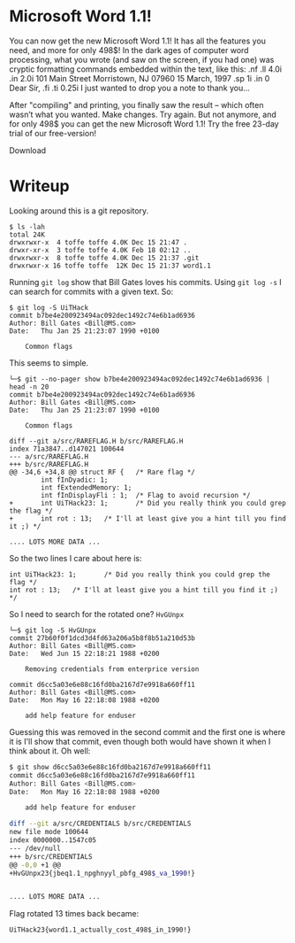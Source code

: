 # Microsoft Word 1.1!

You can now get the new Microsoft Word 1.1! It has all the features you need, and more for only 498$!
In the dark ages of computer word processing, what you wrote (and saw on the screen, if you had one) was cryptic formatting commands embedded within the text, like this:
.nf
.ll 4.0i
.in 2.0i
101 Main Street
Morristown, NJ 07960
15 March, 1997
.sp 1i
.in 0
Dear Sir,
.fi
.ti 0.25i
I just wanted to drop you a note to thank you…

After "compiling" and printing, you finally saw the result – which often wasn’t what you wanted. Make changes. Try again.
But not anymore, and for only 498$ you can get the new Microsoft Word 1.1!
Try the free 23-day trial of our free-version!

Download

# Writeup

Looking around this is a git repository.

```
$ ls -lah
total 24K
drwxrwxr-x  4 toffe toffe 4.0K Dec 15 21:47 .
drwxr-xr-x  3 toffe toffe 4.0K Feb 18 02:12 ..
drwxrwxr-x  8 toffe toffe 4.0K Dec 15 21:37 .git
drwxrwxr-x 16 toffe toffe  12K Dec 15 21:37 word1.1
```

Running `git log` show that Bill Gates loves his commits. Using `git log -s` I can search for commits with a given text. So:

```
$ git log -S UiTHack
commit b7be4e200923494ac092dec1492c74e6b1ad6936
Author: Bill Gates <Bill@MS.com>
Date:   Thu Jan 25 21:23:07 1990 +0100

    Common flags
```

This seems to simple. 

```
└─$ git --no-pager show b7be4e200923494ac092dec1492c74e6b1ad6936 | head -n 20
commit b7be4e200923494ac092dec1492c74e6b1ad6936
Author: Bill Gates <Bill@MS.com>
Date:   Thu Jan 25 21:23:07 1990 +0100

    Common flags

diff --git a/src/RAREFLAG.H b/src/RAREFLAG.H
index 71a3847..d147021 100644
--- a/src/RAREFLAG.H
+++ b/src/RAREFLAG.H
@@ -34,6 +34,8 @@ struct RF {   /* Rare flag */
        int fInDyadic: 1;
        int fExtendedMemory: 1;
        int fInDisplayFli : 1;  /* Flag to avoid recursion */
+       int UiTHack23: 1;       /* Did you really think you could grep the flag */
+       int rot : 13;   /* I'll at least give you a hint till you find it ;) */

.... LOTS MORE DATA ...
```

So the two lines I care about here is: 

```
int UiTHack23: 1;       /* Did you really think you could grep the flag */
int rot : 13;   /* I'll at least give you a hint till you find it ;) */
```

So I need to search for the rotated one? `HvGUnpx`


```
└─$ git log -S HvGUnpx
commit 27b60f0f1dcd3d4fd63a206a5b8f8b51a210d53b
Author: Bill Gates <Bill@MS.com>
Date:   Wed Jun 15 22:18:21 1988 +0200

    Removing credentials from enterprice version

commit d6cc5a03e6e88c16fd0ba2167d7e9918a660ff11
Author: Bill Gates <Bill@MS.com>
Date:   Mon May 16 22:18:08 1988 +0200

    add help feature for enduser
```

Guessing this was removed in the second commit and the first one is where it is I'll show that commit, even though both would have shown it when I think about it. Oh well:

```bash
$ git show d6cc5a03e6e88c16fd0ba2167d7e9918a660ff11 
commit d6cc5a03e6e88c16fd0ba2167d7e9918a660ff11
Author: Bill Gates <Bill@MS.com>
Date:   Mon May 16 22:18:08 1988 +0200

    add help feature for enduser

diff --git a/src/CREDENTIALS b/src/CREDENTIALS
new file mode 100644
index 0000000..1547c05
--- /dev/null
+++ b/src/CREDENTIALS
@@ -0,0 +1 @@
+HvGUnpx23{jbeq1.1_npghnyyl_pbfg_498$_va_1990!}


.... LOTS MORE DATA ...
```

Flag rotated 13 times back became:

 ```
 UiTHack23{word1.1_actually_cost_498$_in_1990!}
 ```